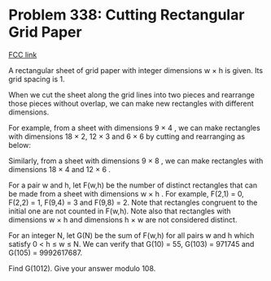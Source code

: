 # Problem 338: Cutting Rectangular Grid Paper

[FCC link](https://www.freecodecamp.org/learn/coding-interview-prep/project-euler/problem-338-cutting-rectangular-grid-paper)

A rectangular sheet of grid paper with integer dimensions w × h is given. Its
grid spacing is 1.

When we cut the sheet along the grid lines into two pieces and rearrange those
pieces without overlap, we can make new rectangles with different dimensions.

For example, from a sheet with dimensions 9 × 4 , we can make rectangles with
dimensions 18 × 2, 12 × 3 and 6 × 6 by cutting and rearranging as below:

Similarly, from a sheet with dimensions 9 × 8 , we can make rectangles with
dimensions 18 × 4 and 12 × 6 .

For a pair w and h, let F(w,h) be the number of distinct rectangles that can be
made from a sheet with dimensions w × h . For example, F(2,1) = 0, F(2,2) = 1,
F(9,4) = 3 and F(9,8) = 2. Note that rectangles congruent to the initial one are
not counted in F(w,h). Note also that rectangles with dimensions w × h and
dimensions h × w are not considered distinct.

For an integer N, let G(N) be the sum of F(w,h) for all pairs w and h which
satisfy 0 < h ≤ w ≤ N. We can verify that G(10) = 55, G(103) = 971745 and G(105)
= 9992617687.

Find G(1012). Give your answer modulo 108.
